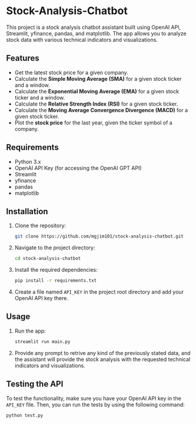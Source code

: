 # Stock-Analysis-Chatbot
This project is a stock analysis chatbot assistant built using OpenAI API, Streamlit, yfinance, pandas, and matplotlib. The app allows you to analyze stock data with various technical indicators and visualizations.

## Features

- Get the latest stock price for a given company.
- Calculate the **Simple Moving Average (SMA)** for a given stock ticker and a window.
- Calculate the **Exponential Moving Average (EMA)** for a given stock ticker and a window.
- Calculate the **Relative Strength Index (RSI)** for a given stock ticker.
- Calculate the **Moving Average Convergence Divergence (MACD)** for a given stock ticker.
- Plot the **stock price** for the last year, given the ticker symbol of a company.

## Requirements

- Python 3.x
- OpenAI API Key (for accessing the OpenAI GPT API)
- Streamlit
- yfinance
- pandas
- matplotlib

## Installation

1. Clone the repository:
    ```bash
    git clone https://github.com/mgjim101/stock-analysis-chatbot.git
    ```

2. Navigate to the project directory:
    ```bash
    cd stock-analysis-chatbot
    ```

3. Install the required dependencies:
    ```bash
    pip install -r requirements.txt
    ```

4. Create a file named `API_KEY` in the project root directory and add your OpenAI API key there.

## Usage

1. Run the app:
    ```bash
    streamlit run main.py
    ```

2. Provide any prompt to retrive any kind of the previously stated data, and the assistant will provide the stock analysis with the requested technical indicators and visualizations.

## Testing the API

To test the functionality, make sure you have your OpenAI API key in the `API_KEY` file. Then, you can run the tests by using the following command:

```bash
python test.py
